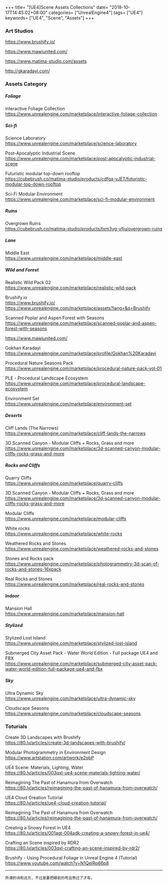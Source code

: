 +++
title= "[UE4]Scene Assets Collections"
date= "2018-10-17T14:45:02+08:00"
categories= ["UnrealEngine4"]
tags= ["UE4"]
keywords= ["UE4", "Scene", "Assets"]
+++

### Art Studios

https://www.brushify.io/

https://www.mawiunited.com/

https://www.matima-studio.com/assets

http://gkaradayi.com/

### Assets Category

##### Foliage

interactive Foliage Collection  
https://www.unrealengine.com/marketplace/interactive-foliage-collection

##### Sci-fi

Science Laboratory  
https://www.unrealengine.com/marketplace/science-laboratory

Post-Apocalyptic Industrial Scene  
https://www.unrealengine.com/marketplace/post-apocalyptic-industrial-scene

Futuristic modular top-down rooftop  
https://cubebrush.co/matima-studio/products/cdfga-vJET/futuristic-modular-top-down-rooftop

Sci-Fi Modular Environment  
https://www.unrealengine.com/marketplace/sci-fi-modular-environment

##### Ruins

Overgrown Ruins  
https://cubebrush.co/matima-studio/products/txm3yg-vfju/overgrown-ruins

##### Lane

Middle East  
https://www.unrealengine.com/marketplace/middle-east

##### Wild and Forest

Realistic Wild Pack 02  
https://www.unrealengine.com/marketplace/realistic-wild-pack

Brushify.io  
https://www.brushify.io/
https://www.unrealengine.com/marketplace/assets?lang=&q=Brushify

Scanned Poplar and Aspen Forest with Seasons  
https://www.unrealengine.com/marketplace/scanned-poplar-and-aspen-forest-with-seasons

https://www.mawiunited.com/

Gokhan Karadayi  
https://www.unrealengine.com/marketplace/profile/Gokhan%20Karadayi

Procedural Nature Seasons Pack  
https://www.unrealengine.com/marketplace/procedural-nature-pack-vol-01

PLE - Procedural Landscape Ecosystem
https://www.unrealengine.com/marketplace/procedural-landscape-ecosystem

Environment Set  
https://www.unrealengine.com/marketplace/environment-set

##### Deserts

Cliff Lands (The Narrows)  
https://www.unrealengine.com/marketplace/cliff-lands-the-narrows

3D Scanned Canyon - Modular Cliffs + Rocks, Grass and more  
https://www.unrealengine.com/marketplace/3d-scanned-canyon-modular-cliffs-rocks-grass-and-more

##### Rocks and Cliffs 

Quarry Cliffs  
https://www.unrealengine.com/marketplace/quarry-cliffs

3D Scanned Canyon - Modular Cliffs + Rocks, Grass and more  
https://www.unrealengine.com/marketplace/3d-scanned-canyon-modular-cliffs-rocks-grass-and-more

Modular Cliffs  
https://www.unrealengine.com/marketplace/modular-cliffs

White rocks  
https://www.unrealengine.com/marketplace/white-rocks

Weathered Rocks and Stones  
https://www.unrealengine.com/marketplace/weathered-rocks-and-stones

Stones and Rocks pack  
https://www.unrealengine.com/marketplace/photogrammetry-3d-scan-of-rocks-and-stones-16xpack

Real Rocks and Stones  
https://www.unrealengine.com/marketplace/real-rocks-and-stones

##### Indoor

Mansion Hall  
https://www.unrealengine.com/marketplace/mansion-hall

##### Stylized

Stylized Lost Island  
https://www.unrealengine.com/marketplace/stylized-lost-island

Submerged City Asset Pack - Water World Edition - Full package UE4 and FBX  
https://www.unrealengine.com/marketplace/submerged-city-asset-pack-water-world-edition-full-package-ue4-and-fbx

##### Sky

Ultra Dynamic Sky  
https://www.unrealengine.com/marketplace/ultra-dynamic-sky

Cloudscape Seasons  
https://www.unrealengine.com/marketplace/cloudscape-seasons

### Toturials

Create 3D Landscapes with Brushify  
https://80.lv/articles/create-3d-landscapes-with-brushify/

Modular Photogrammetry in Environment Design  
https://www.artstation.com/artwork/e2qbP

UE4 Scene: Materials, Lighting, Water  
https://80.lv/articles/003qxl-ue4-scene-materials-lighting-water/

Reimagining The Past of Hanamura from Overwatch  
https://80.lv/articles/reimagining-the-past-of-hanamura-from-overwatch/

UE4 Cloud Creation Tutorial  
https://80.lv/articles/ue4-cloud-creation-tutorial/

Reimagining The Past of Hanamura from Overwatch  
https://80.lv/articles/reimagining-the-past-of-hanamura-from-overwatch/

Creating a Snowy Forest in UE4  
https://80.lv/articles/001agt-004adk-creating-a-snowy-forest-in-ue4/

Crafting an Scene inspired by RDR2  
https://80.lv/articles/003qxl-crafting-an-scene-inspired-by-rdr2/

Brushify - Using Procedural Foliage in Unreal Engine 4 (Tutorial)  
https://www.youtube.com/watch?v=N1QeIRp66p8

***
`所谓的诗和远方，不过是要把眼前的苟且熬过了才有。`